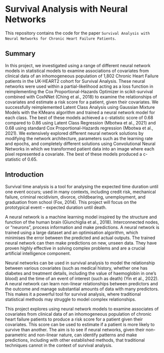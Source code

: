 # Survival Analysis with Neural Networks

This repository contains the code for the paper `Survival Analysis with Neural Networks for Chronic Heart Failure Patients`.

## Summary

In this project, we investigated using a range of different neural network models in statistical models to examine associations of covariates from clinical data of an inhomogeneous population of 1,802 Chronic Heart Failure patients in the UK-HEART2 cohort for Survival Analysis. These neural networks were used within a partial-likelihood acting as a loss function in reimplementing the Cox Proportional-Hazards Optimizer in scikit-survival combined with CoxNNet (Ching et al., 2018) to examine the relationships of covariates and estimate a risk score for a patient, given their covariates. 
We successfully reimplemented Latent Class Analysis using Gaussian Mixture Models with the KMeans algorithm and trained a neural network model for each class. The best of these models achieved a c-statistic score of 0.68 compared to 0.86 using Latent Class Regression (Mbotwa et al., 2021) and 0.68 using standard Cox Proportional-Hazards regression (Mbotwa et al., 2021).
We extensively explored different neural network solutions by modifying the network architecture, parameters such as the learning rate and epochs, and completely different solutions using Convolutional Neural Networks in which we transformed patient data into an image where each pixel represented a covariate. The best of these models produced a c-statistic of 0.65.

## Introduction

Survival time analysis is a tool for analysing the expected time duration until one event occurs; used in many contexts, including credit risk, mechanical failure, criminal recidivism, divorce, childbearing, unemployment, and graduation from school (Fox, 2014). This project will focus on the prototypical event – expected duration until death.

A neural network is a machine learning model inspired by the structure and function of the human brain (Giunchiglia et al., 2018). Interconnected nodes, or “neurons”, process information and make predictions. A neural network is trained using a large dataset and an optimisation algorithm, which minimises the error between the predicted and actual outputs. The trained neural network can then make predictions on new, unseen data. They have proven highly effective in solving complex problems and are a crucial artificial intelligence component.

Neural networks can be used in survival analysis to model the relationship between various covariates (such as medical history, whether one has diabetes and treatment details, including the value of haemoglobin in one’s blood) and the time of an event of interest (such as death) (Yin et al., 2022). A neural network can learn non-linear relationships between predictors and the outcome and manage substantial amounts of data with many predictors. This makes it a powerful tool for survival analysis, where traditional statistical methods may struggle to model complex relationships.

This project explores using neural network models to examine associates of covariates from clinical data of an inhomogeneous population of chronic heart failure patients to produce a risk score for a patient given their covariates. This score can be used to estimate if a patient is more likely to survive than another. The aim is to see if neural networks, given their non-parametric and non-linear nature, can identify patterns and make predictions, including with other established methods, that traditional techniques cannot in the context of survival analysis.
